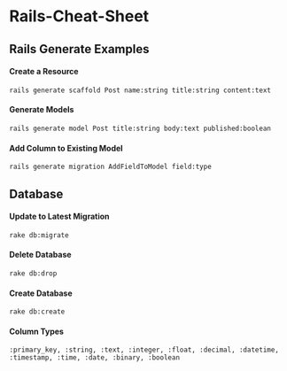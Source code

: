 Rails-Cheat-Sheet
=================

## Rails Generate Examples
#### Create a Resource
	rails generate scaffold Post name:string title:string content:text

#### Generate Models
	rails generate model Post title:string body:text published:boolean

#### Add Column to Existing Model
	rails generate migration AddFieldToModel field:type


## Database
#### Update to Latest Migration
	rake db:migrate

#### Delete Database
	rake db:drop

#### Create Database
	rake db:create

#### Column Types
	:primary_key, :string, :text, :integer, :float, :decimal, :datetime, :timestamp, :time, :date, :binary, :boolean
